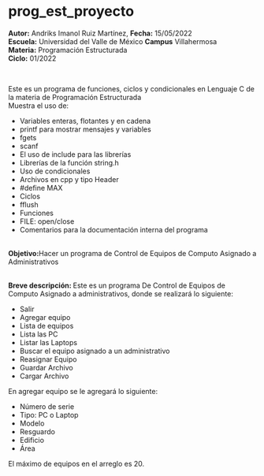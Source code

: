 # prog_est_proyecto
<p><b>Autor:</b> Andriks Imanol Ruiz Martínez, <b>Fecha:</b> 15/05/2022 <br>
  <b>Escuela:</b> Universidad del Valle de México <b>Campus</b> Villahermosa <br>
  <b>Materia:</b> Programación Estructurada <br>
  <b>Ciclo:</b> 01/2022</p>
<br>
<p>Este es un programa de funciones, ciclos y condicionales en Lenguaje C de la materia de Programación Estructurada<br>
Muestra el uso de:
  <ul>
    <li>Variables enteras, flotantes y en cadena</li>
    <li>printf para mostrar mensajes y variables</li>
    <li>fgets</li>
    <li>scanf</li>
    <li>El uso de include para las librerías</li>
    <li>Librerías de la función string.h</li>
    <li>Uso de condicionales</li>
    <li>Archivos en cpp y tipo Header</li>
    <li>#define MAX</li>
    <li>Ciclos</li>
    <li>fflush</li>
    <li>Funciones</li>
    <li> FILE: open/close</li>
    <li>Comentarios para la documentación interna del programa</li>
    </ul>
    </p>
<br>
<b>Objetivo:</b>Hacer un programa de Control de Equipos de Computo Asignado a Administrativos
<br>
<br>
<p><b>Breve descripción: </b>
Este es un programa De Control de Equipos de Computo Asignado a administrativos, donde se realizará lo siguiente:
<ul>
  <li>Salir</li>
	<li>Agregar equipo</li>
	<li>Lista de equipos</li>
	<li>Lista las PC</li>
	<li>Listar las Laptops</li>
	<li>Buscar el equipo asignado a un administrativo</li>
	<li>Reasignar Equipo</li>
	<li>Guardar Archivo</li>
	<li>Cargar Archivo</li>
</ul>    
En agregar equipo se le agregará lo siguiente:
<ul>
	<li>Número de serie</li>
	<li>Tipo: PC o Laptop</li>
	<li>Modelo</li>
	<li>Resguardo</li>
	<li>Edificio</li>
	<li>Área</li>
</ul>    
El máximo de equipos en el arreglo es 20.
<br>
</p>
